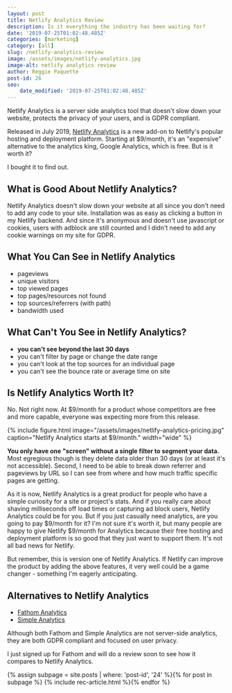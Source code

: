 ```yaml
---
layout: post
title: Netlify Analytics Review
description: Is it everything the industry has been waiting for?
date: '2019-07-25T01:02:48.485Z'
categories: [marketing]
category: [all]
slug: /netlify-analytics-review
image: /assets/images/netlify-analytics.jpg
image-alt: netlify analytics review
author: Reggie Paquette
post-id: 26
seo:
    date_modified: '2019-07-25T01:02:48.485Z'
---
```


Netlify Analytics is a server side analytics tool that doesn't slow down your website, protects the privacy of your users, and is GDPR compliant.

Released in July 2019, [Netlify Analytics](https://www.netlify.com/products/analytics/) is a new add-on to Netlify's popular hosting and deployment platform. Starting at $9/month, it's an "expensive" alternative to the analytics king, Google Analytics, which is free. But is it worth it?

I bought it to find out.

## What is Good About Netlify Analytics?

Netlify Analytics doesn't slow down your website at all since you don't need to add any code to your site. Installation was as easy as clicking a button in my Netlify backend. And since it's anonymous and doesn't use javascript or cookies, users with adblock are still counted and I didn't need to add any cookie warnings on my site for GDPR.

## What You Can See in Netlify Analytics

*   pageviews
*   unique visitors
*   top viewed pages
*   top pages/resources not found
*   top sources/referrers (with path)
*   bandwidth used

## What Can't You See in Netlify Analytics?

*   **you can't see beyond the last 30 days**
*   you can't filter by page or change the date range
*   you can't look at the top sources for an individual page
*   you can't see the bounce rate or average time on site

## Is Netlify Analytics Worth It?

No. Not right now. At $9/month for a product whose competitors are free and more capable, everyone was expecting more from this release.

{% include figure.html image="/assets/images/netlify-analytics-pricing.jpg" caption="Netlify Analytics starts at $9/month." width="wide" %}

**You only have one "screen" without a single filter to segment your data.** Most egregious though is they delete data older than 30 days (or at least it's not accessible). Second, I need to be able to break down referrer and pageviews by URL so I can see from where and how much traffic specific pages are getting.

As it is now, Netlify Analytics is a great product for people who have a simple curiosity for a site or project's stats. And if you really care about shaving milliseconds off load times or capturing ad block users, Netlify Analytics could be for you. But if you just casually need analytics, are you going to pay $9/month for it? I'm not sure it's worth it, but many people are happy to give Netlify $9/month for Analytics because their free hosting and deployment platform is so good that they just want to support them. It's not all bad news for Netlify.

But remember, this is version one of Netlify Analytics. If Netlify can improve the product by adding the above features, it very well could be a game changer - something I'm eagerly anticipating.

## Alternatives to Netlify Analytics

*   [Fathom Analytics](https://usefathom.com/)
*   [Simple Analytics](https://simpleanalytics.com/)

Although both Fathom and Simple Analytics are not server-side analytics, they are both GDPR compliant and focused on user privacy.

I just signed up for Fathom and will do a review soon to see how it compares to Netlify Analytics.

{% assign subpage = site.posts | where: 'post-id', '24' %}{% for post in subpage %} {% include rec-article.html %}{% endfor %}